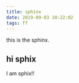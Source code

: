 ```yaml
---
title: sphinx
date: 2019-09-03 10:22:02
tags: ff
---
```


this is the sphinx.


## hi sphix

I am sphix!!